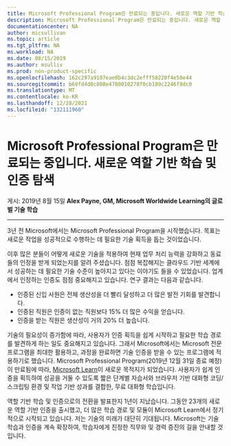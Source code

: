 ```yaml
---
title: Microsoft Professional Program은 만료되는 중입니다. 새로운 역할 기반 학습 및 인증 탐색 | Microsoft Docs
description: Microsoft Professional Program은 만료되는 중입니다. 새로운 역할 기반 학습 및 인증 탐색
documentationcenter: NA
author: micsullivan
ms.topic: article
ms.tgt_pltfrm: NA
ms.workload: NA
ms.date: 08/15/2019
ms.author: msulliv
ms.prod: non-product-specific
ms.openlocfilehash: 162c297a9107eae0b4c3dc2efff58220f4e58e44
ms.sourcegitcommit: b69fd4d0c808e4780010278f0cb189c2246f8dc0
ms.translationtype: MT
ms.contentlocale: ko-KR
ms.lasthandoff: 12/28/2021
ms.locfileid: "132111960"
---
```

# <a name="microsoft-professional-program-is-retiring-explore-our-new-role-based-training-and-certifications"></a>Microsoft Professional Program은 만료되는 중입니다. 새로운 역할 기반 학습 및 인증 탐색

게시: 2019년 8월 15일 **Alex Payne, GM, Microsoft Worldwide Learning의 글로벌 기술 학습**

___

3년 전 Microsoft에서는 Microsoft Professional Program을 시작했습니다. 목표는 새로운 작업을 성공적으로 수행하는 데 필요한 기술 획득을 돕는 것이었습니다.

이후 많은 분들이 어떻게 새로운 기술을 적용하여 현재 업무 처리 능력을 강화하고 동료들의 인정을 받게 되었는지를 알려 주셨습니다.  점점 복잡해지는 클라우드 기반 세계에서 성공하는 데 필요한 기술 수준이 높아지고 있다는 이야기도 들을 수 있었습니다. 업계에서 인정하는 인증도 점점 중요해지고 있습니다. 연구 결과는 다음과 같습니다.

- 인증된 신입 사원은 전체 생산성을 더 빨리 달성하고 더 많은 발전 기회를 발견합니다.
- 인증된 직원은 인증이 없는 직원보다 15% 더 많은 수익을 얻습니다.
- 인증을 받는 직원은 생산성이 거의 20% 더 높습니다.

기술의 필요성이 증가함에 따라, 사용자가 인증 획득을 쉽게 시작하고 필요한 학습 경로를 발견하게 하는 일도 중요해지고 있습니다. 그래서 Microsoft에서는 Microsoft 전문 프로그램을 최대한 활용하고, 과정을 완료하면 기술 인증을 받을 수 있는 프로그램에 적용하기로 했습니다. Microsoft Professional Program(2019년 12월 31일 종료 예정)이 만료됨에 따라, [Microsoft Learn](https://docs.microsoft.com/learn/)이 새로운 목적지가 되었습니다. 사용자가 쉽게 인증을 획득하여 성공을 거둘 수 있도록 짧은 단계별 자습서와 브라우저 기반 대화형 코딩/스크립팅 환경 및 작업 기반 성과를 결합한, 무료 대화형 학습입니다.

역할 기반 학습 및 인증으로의 전환을 발표한지 1년이 지났습니다. 그동안 23개의 새로운 역할 기반 인증을 출시했고, 더 많은 학습 경로 및 모듈이 Microsoft Learn에서 정기적으로 시작되고 있습니다. 저는 기술의 미래가 대단히 기대됩니다. Microsoft는 기술 학습과 인증을 계속 확장하여, 학습자에게 진정한 직무와 및 경력 증진의 길을 안내할 것입니다.